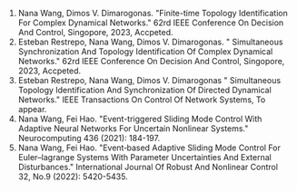 


1. Nana Wang, Dimos V. Dimarogonas. "Finite-time Topology Identification For Complex Dynamical Networks." 62rd IEEE Conference On Decision And Control, Singopore, 2023,  Accpeted.
1. Esteban Restrepo, Nana Wang, Dimos V. Dimarogonas. " Simultaneous Synchronization And Topology Identification Of Complex Dynamical Networks." 62rd IEEE Conference On Decision And Control, Singopore, 2023, Accpeted.
1. Esteban Restrepo, Nana Wang, Dimos V. Dimarogonas " Simultaneous Topology Identification And Synchronization Of Directed Dynamical Networks." IEEE Transactions On Control Of Network Systems, To appear.
1. Nana Wang, Fei Hao. "Event-triggered Sliding Mode Control With Adaptive Neural Networks For Uncertain Nonlinear Systems." Neurocomputing 436 (2021): 184-197.
1. Nana Wang, Fei Hao. "Event‐based Adaptive Sliding Mode Control For Euler–lagrange Systems With Parameter Uncertainties And External Disturbances." International Journal Of Robust And Nonlinear Control 32, No.9 (2022): 5420-5435.


